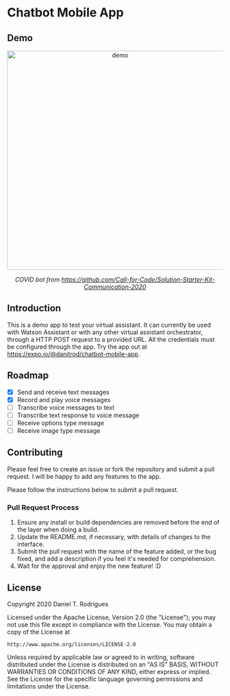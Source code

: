 # Chatbot Mobile App

## Demo

<div align="center">
    <img src="./doc/demo.gif" height="512px" alt="demo" />
    <p><i>COVID bot from <a href="https://github.com/Call-for-Code/Solution-Starter-Kit-Communication-2020">https://github.com/Call-for-Code/Solution-Starter-Kit-Communication-2020</a></i></p>
</div>

## Introduction

This is a demo app to test your virtual assistant. It can currently be used with Watson Assistant or with any other virtual assistant orchestrator, through a HTTP POST request to a provided URL. All the credentials must be configured through the app. Try the app out at https://expo.io/@danitrod/chatbot-mobile-app.

## Roadmap

- [x] Send and receive text messages
- [x] Record and play voice messages
- [ ] Transcribe voice messages to text
- [ ] Transcribe text response to voice message
- [ ] Receive options type message
- [ ] Receive image type message

## Contributing

Please feel free to create an issue or fork the repository and submit a pull request. I will be happy to add any features to the app.

Please follow the instructions below to submit a pull request.

### Pull Request Process

1. Ensure any install or build dependencies are removed before the end of the layer when doing a build.
2. Update the README.md, if necessary, with details of changes to the interface.
3. Submit the pull request with the name of the feature added, or the bug fixed, and add a description if you feel it's needed for comprehension.
4. Wait for the approval and enjoy the new feature! :D

## License

Copyright 2020 Daniel T. Rodrigues

Licensed under the Apache License, Version 2.0 (the "License");
you may not use this file except in compliance with the License.
You may obtain a copy of the License at

    http://www.apache.org/licenses/LICENSE-2.0

Unless required by applicable law or agreed to in writing, software
distributed under the License is distributed on an "AS IS" BASIS,
WITHOUT WARRANTIES OR CONDITIONS OF ANY KIND, either express or implied.
See the License for the specific language governing permissions and
limitations under the License.
